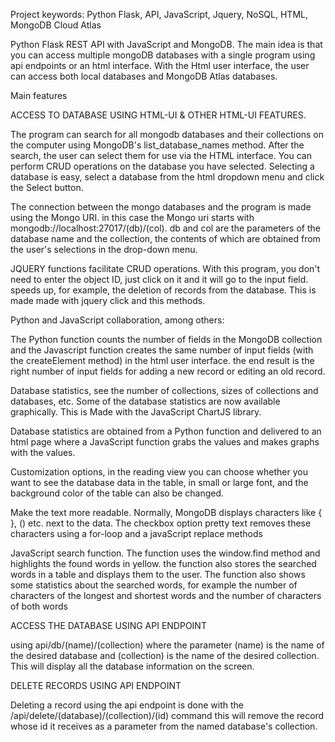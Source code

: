 Project keywords: Python Flask, API, JavaScript, Jquery, NoSQL, HTML, MongoDB Cloud Atlas

Python Flask REST API with JavaScript and MongoDB.
The main idea is that you can access multiple mongoDB databases with a single program using api endpoints or an html interface. With the Html user interface, the user can access both local databases and MongoDB Atlas databases.


Main features

ACCESS TO DATABASE USING HTML-UI & OTHER HTML-UI FEATURES.

The program can search for all mongodb databases and their collections on the computer using MongoDB's list_database_names method. After the search, the user can select them for use via the HTML interface.
You can perform CRUD operations on the database you have selected. Selecting a database is easy, select a database from the html dropdown menu and click the Select button.

The connection between the mongo databases and the program is made using the Mongo URI. in this case the Mongo uri starts with mongodb://localhost:27017/(db)/(col).
db and col are the parameters of the database name and the collection, the contents of which are obtained from the user's selections in the drop-down menu.

JQUERY functions facilitate CRUD operations. With this program, you don't need to enter the object ID, just click on it and it will go to the input field. speeds up, for example, the deletion of records from the database. This is made made with jquery click and this methods.

Python and JavaScript collaboration, among others:

The Python function counts the number of fields in the MongoDB collection and the Javascript function creates the same number of input fields (with the createElement method) in the html user interface. the end result is the right number of input fields for adding a new record or editing an old record.

Database statistics, see the number of collections, sizes of collections and databases, etc.
Some of the database statistics are now available graphically. This is Made with the JavaScript ChartJS library.

Database statistics are obtained from a Python function and delivered to an html page where a JavaScript function grabs the values ​​and makes graphs with the values.

Customization options, in the reading view you can choose whether you want to see the database data in the table, in small or large font, and the background color of the table can also be changed.

Make the text more readable. Normally, MongoDB displays characters like { }, () etc. next to the data.
The checkbox option pretty text removes these characters using a for-loop and a javaScript replace methods

JavaScript search function. The function uses the window.find method and highlights the found words in yellow. the function also stores the searched words in a table and displays them to the user.
The function also shows some statistics about the searched words, for example the number of characters of the longest and shortest words and the number of characters of both words

ACCESS THE DATABASE USING API ENDPOINT

using api/db/(name)/(collection) where the parameter (name) is the name of the desired database and (collection) is the name of the desired collection. This will display all the database information on the screen.

DELETE RECORDS USING API ENDPOINT

Deleting a record using the api endpoint is done with the /api/delete/(database)/(collection)/(id) command
this will remove the record whose id it receives as a parameter from the named database's collection.



